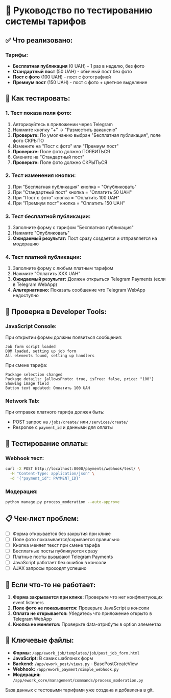 # 🎯 Руководство по тестированию системы тарифов

## ✅ Что реализовано:

### Тарифы:
- **Бесплатная публикация** (0 UAH) - 1 раз в неделю, без фото
- **Стандартный пост** (50 UAH) - обычный пост без фото  
- **Пост с фото** (100 UAH) - пост с фотографией
- **Премиум пост** (150 UAH) - пост с фото + цветное выделение

## 🧪 Как тестировать:

### 1. Тест показа поля фото:
1. Авторизуйтесь в приложении через Telegram
2. Нажмите кнопку "+" -> "Разместить вакансию"
3. **Проверьте:** По умолчанию выбран "Бесплатная публикация", поле фото СКРЫТО
4. Измените на "Пост с фото" или "Премиум пост"  
5. **Проверьте:** Поле фото должно ПОЯВИТЬСЯ
6. Смените на "Стандартный пост"
7. **Проверьте:** Поле фото должно СКРЫТЬСЯ

### 2. Тест изменения кнопки:
1. При "Бесплатная публикация" кнопка = "Опубликовать"
2. При "Стандартный пост" кнопка = "Оплатить 50 UAH"
3. При "Пост с фото" кнопка = "Оплатить 100 UAH"  
4. При "Премиум пост" кнопка = "Оплатить 150 UAH"

### 3. Тест бесплатной публикации:
1. Заполните форму с тарифом "Бесплатная публикация"
2. Нажмите "Опубликовать"
3. **Ожидаемый результат:** Пост сразу создается и отправляется на модерацию

### 4. Тест платной публикации:
1. Заполните форму с любым платным тарифом
2. Нажмите "Оплатить XXX UAH"
3. **Ожидаемый результат:** Должен открыться Telegram Payments (если в Telegram WebApp)
4. **Альтернативно:** Показать сообщение что Telegram WebApp недоступно

## 🔧 Проверка в Developer Tools:

### JavaScript Console:
При открытии формы должны появиться сообщения:
```
Job form script loaded
DOM loaded, setting up job form
All elements found, setting up handlers
```

При смене тарифа:
```
Package selection changed
Package details: {allowsPhoto: true, isFree: false, price: "100"}
Showing image field
Button text updated: Оплатить 100 UAH
```

### Network Tab:
При отправке платного тарифа должен быть:
- POST запрос на `/jobs/create/` или `/services/create/`
- Response с `payment_id` и данными для оплаты

## 🚀 Тестирование оплаты:

### Webhook тест:
```bash
curl -X POST http://localhost:8000/payments/webhook/test/ \
  -H "Content-Type: application/json" \
  -d '{"payment_id": PAYMENT_ID}'
```

### Модерация:
```bash
python manage.py process_moderation --auto-approve
```

## 📋 Чек-лист проблем:

- [ ] Форма открывается без закрытия при клике
- [ ] Поле фото показывается/скрывается правильно  
- [ ] Кнопка меняет текст при смене тарифа
- [ ] Бесплатные посты публикуются сразу
- [ ] Платные посты вызывают Telegram Payments
- [ ] JavaScript работает без ошибок в консоли
- [ ] AJAX запросы проходят успешно

## 🐛 Если что-то не работает:

1. **Форма закрывается при клике:** Проверьте что нет конфликтующих event listeners
2. **Поле фото не показывается:** Проверьте JavaScript в консоли
3. **Оплата не открывается:** Убедитесь что приложение открыто в Telegram WebApp
4. **Кнопка не меняется:** Проверьте data-атрибуты в option элементах

## 📁 Ключевые файлы:

- **Формы:** `/app/ework_job/templates/job/post_job_form.html`
- **JavaScript:** В самих шаблонах форм
- **Backend:** `/app/ework_post/views.py` - BasePostCreateView
- **Webhook:** `/app/ework_payment/simple_webhook.py`
- **Модерация:** `/app/ework_core/management/commands/process_moderation.py`

База данных с тестовыми тарифами уже создана и добавлена в git.